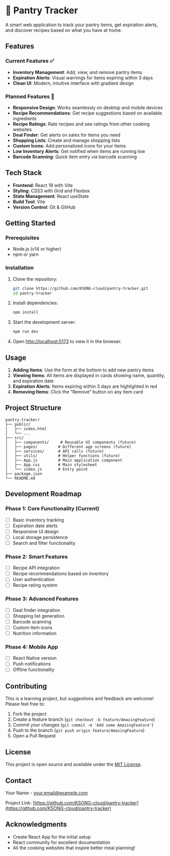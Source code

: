# 🥫 Pantry Tracker

A smart web application to track your pantry items, get expiration alerts, and discover recipes based on what you have at home.

## Features

### Current Features ✅
- **Inventory Management**: Add, view, and remove pantry items
- **Expiration Alerts**: Visual warnings for items expiring within 3 days
- **Clean UI**: Modern, intuitive interface with gradient design

### Planned Features 🚧

- **Responsive Design**: Works seamlessly on desktop and mobile devices
- **Recipe Recommendations**: Get recipe suggestions based on available ingredients
- **Recipe Ratings**: Rate recipes and see ratings from other cooking websites
- **Deal Finder**: Get alerts on sales for items you need
- **Shopping Lists**: Create and manage shopping lists
- **Custom Icons**: Add personalized icons for your items
- **Low Inventory Alerts**: Get notified when items are running low
- **Barcode Scanning**: Quick item entry via barcode scanning

## Tech Stack

- **Frontend**: React 18 with Vite
- **Styling**: CSS3 with Grid and Flexbox
- **State Management**: React useState
- **Build Tool**: Vite
- **Version Control**: Git & GitHub

## Getting Started

### Prerequisites
- Node.js (v14 or higher)
- npm or yarn

### Installation

1. Clone the repository:
   ```bash
   git clone https://github.com/KSONG-cloud/pantry-tracker.git
   cd pantry-tracker
   ```

2. Install dependencies:
   ```bash
   npm install
   ```

3. Start the development server:
   ```bash
   npm run dev
   ```

4. Open [http://localhost:5173](http://localhost:5173) to view it in the browser.

## Usage

1. **Adding Items**: Use the form at the bottom to add new pantry items
2. **Viewing Items**: All items are displayed in cards showing name, quantity, and expiration date
3. **Expiration Alerts**: Items expiring within 3 days are highlighted in red
4. **Removing Items**: Click the "Remove" button on any item card

## Project Structure

```
pantry-tracker/
├── public/
│   ├── index.html
│   └── ...
├── src/
│   ├── components/     # Reusable UI components (future)
│   ├── pages/         # Different app screens (future)
│   ├── services/      # API calls (future)
│   ├── utils/         # Helper functions (future)
│   ├── App.js         # Main application component
│   ├── App.css        # Main stylesheet
│   └── index.js       # Entry point
├── package.json
└── README.md
```

## Development Roadmap

### Phase 1: Core Functionality (Current)
- [ ] Basic inventory tracking
- [ ] Expiration date alerts
- [ ] Responsive UI design
- [ ] Local storage persistence
- [ ] Search and filter functionality

### Phase 2: Smart Features
- [ ] Recipe API integration
- [ ] Recipe recommendations based on inventory
- [ ] User authentication
- [ ] Recipe rating system

### Phase 3: Advanced Features
- [ ] Deal finder integration
- [ ] Shopping list generation
- [ ] Barcode scanning
- [ ] Custom item icons
- [ ] Nutrition information

### Phase 4: Mobile App
- [ ] React Native version
- [ ] Push notifications
- [ ] Offline functionality

## Contributing

This is a learning project, but suggestions and feedback are welcome! Please feel free to:

1. Fork the project
2. Create a feature branch (`git checkout -b feature/AmazingFeature`)
3. Commit your changes (`git commit -m 'Add some AmazingFeature'`)
4. Push to the branch (`git push origin feature/AmazingFeature`)
5. Open a Pull Request

## License

This project is open source and available under the [MIT License](LICENSE).

## Contact

Your Name - your.email@example.com

Project Link: [https://github.com/KSONG-cloud/pantry-tracker](https://github.com/KSONG-cloud/pantry-tracker)

## Acknowledgments

- Create React App for the initial setup
- React community for excellent documentation
- All the cooking websites that inspire better meal planning!